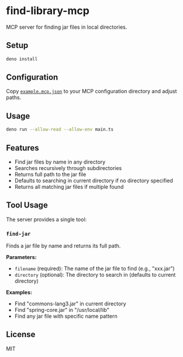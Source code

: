 # find-library-mcp

MCP server for finding jar files in local directories.

## Setup

```bash
deno install
```

## Configuration

Copy [`example.mcp.json`](example.mcp.json) to your MCP configuration directory and adjust paths.

## Usage

```bash
deno run --allow-read --allow-env main.ts
```

## Features

- Find jar files by name in any directory
- Searches recursively through subdirectories
- Returns full path to the jar file
- Defaults to searching in current directory if no directory specified
- Returns all matching jar files if multiple found

## Tool Usage

The server provides a single tool:

### `find-jar`

Finds a jar file by name and returns its full path.

**Parameters:**
- `filename` (required): The name of the jar file to find (e.g., "xxx.jar")
- `directory` (optional): The directory to search in (defaults to current directory)

**Examples:**
- Find "commons-lang3.jar" in current directory
- Find "spring-core.jar" in "/usr/local/lib"
- Find any jar file with specific name pattern

## License

MIT
